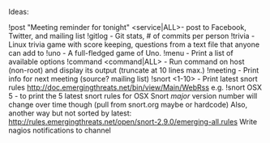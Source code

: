 Ideas:

!post "Meeting reminder for tonight" <service|ALL>- post to Facebook, Twitter, and mailing list
!gitlog <repo> - Git stats, # of commits per person
!trivia - Linux trivia game with score keeping, questions from a text file that anyone can add to
!uno - A full-fledged game of Uno.
!menu - Print a list of available options
!command <command> <command|ALL> - Run command on host (non-root) and display its output (truncate at 10 lines max.)
!meeting - Print info for next meeting (source? mailing list)
!snort <pattern> <1-10> - Print latest snort rules http://doc.emergingthreats.net/bin/view/Main/WebRss
	e.g. !snort OSX 5 - to print the 5 latest snort rules for OSX
	Snort *major* version number will change over time though (pull from snort.org maybe or hardcode)
	Also, another way but not sorted by latest: http://rules.emergingthreats.net/open/snort-2.9.0/emerging-all.rules
Write nagios notifications to channel

